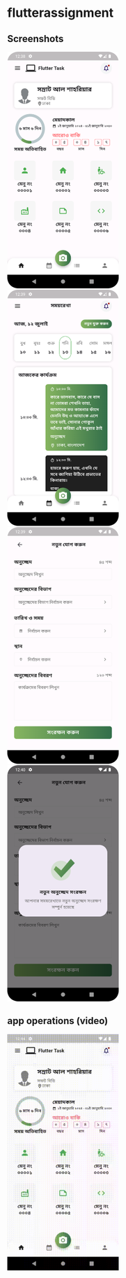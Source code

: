 # flutterassignment

## Screenshots

<img src="screenshots/homepage.png" width="256"/>   <img src="screenshots/timeline.png" width="256"/><br/>
<img src="screenshots/new_timeline.png" width="256"/>   <img src="screenshots/confirmation.png" width="256"/>


## app operations (video)
<img src="screenshots/video.gif" width="256"/>


